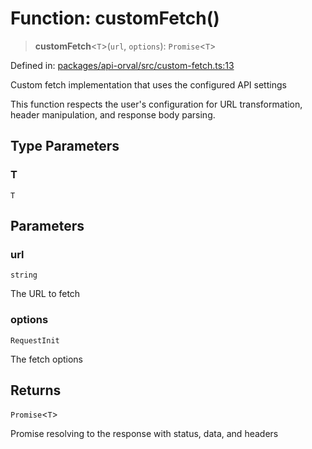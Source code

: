 # Function: customFetch()

> **customFetch**\<`T`\>(`url`, `options`): `Promise`\<`T`\>

Defined in: [packages/api-orval/src/custom-fetch.ts:13](https://github.com/the-inconvenience-store/mono-example/blob/a3e1f4667d455f254c4a536af743fc2dff215781/packages/api-orval/src/custom-fetch.ts#L13)

Custom fetch implementation that uses the configured API settings

This function respects the user's configuration for URL transformation,
header manipulation, and response body parsing.

## Type Parameters

### T

`T`

## Parameters

### url

`string`

The URL to fetch

### options

`RequestInit`

The fetch options

## Returns

`Promise`\<`T`\>

Promise resolving to the response with status, data, and headers
